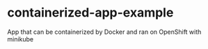 # containerized-app-example
App that can be containerized by Docker and ran on OpenShift with minikube
